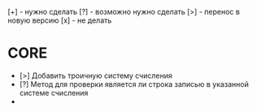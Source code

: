 [+] - нужно сделать
[?] - возможно нужно сделать
[>] - перенос в новую версию
[x] - не делать

# CORE
* [>] Добавить троичную систему счисления
* [?] Метод для проверки является ли строка записью в указанной системе счисления
* 